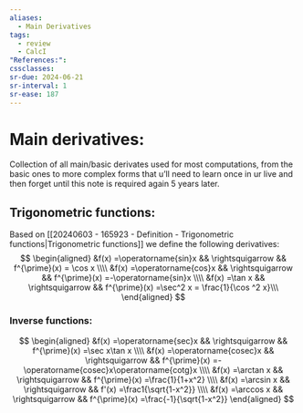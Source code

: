 ```yaml
---
aliases:
  - Main Derivatives
tags:
  - review
  - CalcI
"References:": 
cssclasses:
sr-due: 2024-06-21
sr-interval: 1
sr-ease: 187
---
```

# Main derivatives: 
Collection of all main/basic derivates used for most computations, from the basic ones to more complex forms that u’ll need to learn once in ur live and then forget until this note is required again 5 years later. 

## Trigonometric functions: 
Based on [[20240603 - 165923 - Definition - Trigonometric functions|Trigonometric functions]] we define the following derivatives: 
$$
\begin{aligned}
&f(x) =\operatorname{sin}x && \rightsquigarrow && f^{\prime}(x)  = \cos x  \\\\
&f(x) =\operatorname{cos}x && \rightsquigarrow  && f^{\prime}(x)  =-\operatorname{sin}x  \\\\
&f(x) =\tan x && \rightsquigarrow  && f^{\prime}(x)  =\sec^2 x = \frac{1}{\cos ^2 x}\\\
\end{aligned}
$$
### Inverse functions:

$$
\begin{aligned}
&f(x) =\operatorname{sec}x && \rightsquigarrow && f^{\prime}(x)  =\sec x\tan x  \\\\
&f(x) =\operatorname{cosec}x && \rightsquigarrow  && f^{\prime}(x)  =-\operatorname{cosec}x\operatorname{cotg}x  \\\\
&f(x) =\arctan x && \rightsquigarrow  && f^{\prime}(x)  =\frac{1}{1+x^2}  \\\\
&f(x) =\arcsin x && \rightsquigarrow  && f'(x)  =\frac1{\sqrt{1-x^2}}  \\\\
&f(x) =\arccos x && \rightsquigarrow  && f^{\prime}(x)  =\frac{-1}{\sqrt{1-x^2}} 
\end{aligned}
$$

